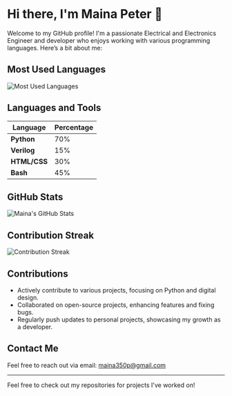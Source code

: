 # Hi there, I'm Maina Peter 👋

Welcome to my GitHub profile! I'm a passionate Electrical and Electronics Engineer and developer who enjoys working with various programming languages. Here’s a bit about me:

## Most Used Languages

![Most Used Languages](https://github-readme-stats.vercel.app/api/top-langs/?username=pierretfie&layout=compact&theme=radical)

## Languages and Tools

| Language     | Percentage |
|--------------|------------|
| **Python**   | 70%        |
| **Verilog**  | 15%        |
| **HTML/CSS** | 30%        |
| **Bash**     | 45%         |

## GitHub Stats

![Maina's GitHub Stats](https://github-readme-stats.vercel.app/api?username=pierretfie&show_icons=true&theme=radical)

## Contribution Streak

![Contribution Streak](https://github-readme-streak-stats.herokuapp.com/?user=pierretfie&theme=radical)

## Contributions

- Actively contribute to various projects, focusing on Python and digital design.
- Collaborated on open-source projects, enhancing features and fixing bugs.
- Regularly push updates to personal projects, showcasing my growth as a developer.

## Contact Me

Feel free to reach out via email: [maina350p@gmail.com](mailto:maina350p@gmail.com)

---

Feel free to check out my repositories for projects I've worked on!
